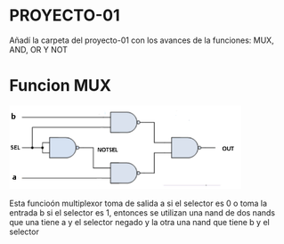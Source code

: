 # PROYECTO-01
Añadí la carpeta del proyecto-01 con los avances de la funciones: MUX, AND, OR Y NOT
<h1>Funcion MUX</h1>
<img style="height:150px" src="./diagramas/MUX.png">
<p>Esta funcioón multiplexor toma de salida a si el selector es 0 o  toma la entrada b si el selector es 1,
  entonces se utilizan una nand de dos nands que una tiene a y el selector negado y la otra una nand que
  tiene b y el selector
</p>
